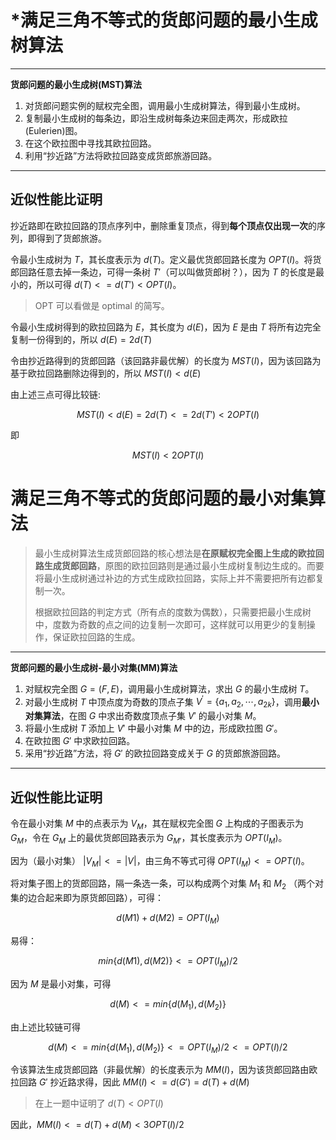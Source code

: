 # *满足三角不等式的货郎问题的最小生成树算法

---
**货郎问题的最小生成树(MST)算法**
1. 对货郎问题实例的赋权完全图，调用最小生成树算法，得到最小生成树。
2. 复制最小生成树的每条边，即沿生成树每条边来回走两次，形成欧拉(Eulerien)图。
3. 在这个欧拉图中寻找其欧拉回路。
4. 利用“抄近路”方法将欧拉回路变成货郎旅游回路。

---
## 近似性能比证明

抄近路即在欧拉回路的顶点序列中，删除重复顶点，得到**每个顶点仅出现一次**的序列，即得到了货郎旅游。


令最小生成树为 $T$，其长度表示为 $d(T)$。定义最优货郎回路长度为 $OPT(I)$。将货郎回路任意去掉一条边，可得一条树 $T'$（可以叫做货郎树？），因为 $T$ 的长度是最小的，所以可得 $d(T)<=d(T')<OPT(I)$。

> OPT 可以看做是 optimal 的简写。

令最小生成树得到的欧拉回路为 $E$，其长度为 $d(E)$，因为 $E$ 是由 $T$ 将所有边完全复制一份得到的，所以 $d(E)=2d(T)$

令由抄近路得到的货郎回路（该回路非最优解）的长度为 $MST(I)$，因为该回路为基于欧拉回路删除边得到的，所以 $MST(I)<d(E)$

由上述三点可得比较链:

$$MST(I)<d(E)=2d(T)<=2d(T')<2OPT(I)$$

即

$$MST(I)<2OPT(I)$$



# 满足三角不等式的货郎问题的最小对集算法


> 最小生成树算法生成货郎回路的核心想法是**在原赋权完全图上生成的欧拉回路生成货郎回路**，原图的欧拉回路则是通过最小生成树复制边生成的。而要将最小生成树通过补边的方式生成欧拉回路，实际上并不需要把所有边都复制一次。
> 
> 根据欧拉回路的判定方式（所有点的度数为偶数），只需要把最小生成树中，度数为奇数的点之间的边复制一次即可，这样就可以用更少的复制操作，保证欧拉回路的生成。

---
**货郎问题的最小生成树-最小对集(MM)算法**
1. 对赋权完全图 $G=(F, E)$，调用最小生成树算法，求出 $G$ 的最小生成树 $T$。
2. 对最小生成树 $T$ 中顶点度为奇数的顶点子集 $V^{\prime}=\left\{a_{1}, a_{2}, \cdots, a_{2 k}\right\}$，调用**最小对集算法**，在图 $G$ 中求出奇数度顶点子集 $V'$ 的最小对集 $M$。
3. 将最小生成树 $T$ 添加上 $V'$ 中最小对集 $M$ 中的边，形成欧拉图 $G'$。
4. 在欧拉图 $G'$ 中求欧拉回路。
5. 采用“抄近路”方法，将 $G'$ 的欧拉回路变成关于 $G$ 的货郎旅游回路。

---
## 近似性能比证明

令在最小对集 $M$ 中的点表示为 $V_M$，其在赋权完全图 $G$ 上构成的子图表示为 $G_M$，令在 $G_M$ 上的最优货郎回路表示为 $G_{M'}$，其长度表示为 $OPT(I_M)$。

因为（最小对集） $|V_M|<=|V|$，由三角不等式可得 $OPT(I_M)<=OPT(I)$。


将对集子图上的货郎回路，隔一条选一条，可以构成两个对集 $M_1$ 和 $M_2$ （两个对集的边合起来即为原货郎回路），可得：

$$d(M1)+d(M2)=OPT(I_M)$$

易得：

$$min\{d(M1), d(M2)\}<=OPT(I_M)/2$$

因为 $M$ 是最小对集，可得

$$d(M)<=min\{d(M_1),d(M_2)\}$$


由上述比较链可得

$$d(M)<=min\{d(M_1),d(M_2)\}<=OPT(I_M)/2<=OPT(I)/2 $$

令该算法生成货郎回路（非最优解）的长度表示为 $MM(I)$，因为该货郎回路由欧拉回路 $G'$ 抄近路求得，因此 $MM(I)<=d(G')=d(T)+d(M)$

> 在上一题中证明了 $d(T)<OPT(I)$

因此，$MM(I)<=d(T)+d(M)<3OPT(I)/2$